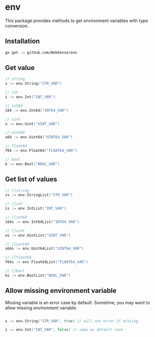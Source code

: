 # env

This package provides methods to get environment variables with type conversion.

## Installation

```bash
go get -u github.com/WebXense/env
```

## Get value

```go
// string
s := env.String("STR_VAR")

// int
i := env.Int("INT_VAR")

// int64
i64 := env.Int64("INT64_VAR")

// uint
u := env.Uint("UINT_VAR")

// uint64
u64 := env.Uint64("UINT64_VAR")

// float64
f64 := env.Float64("FLOAT64_VAR")

// bool
b := env.Bool("BOOL_VAR")
```

## Get list of values

```go
// []string
ss := env.StringList("STR_VAR")

// []int
is := env.IntList("INT_VAR")

// []int64
i64s := env.Int64List("INT64_VAR")

// []uint
us := env.UintList("UINT_VAR")

// []uint64
u64s := env.Uint64List("UINT64_VAR")

// []float64
f64s := env.Float64List("FLOAT64_VAR")

// []bool
bs := env.BoolList("BOOL_VAR")
```

## Allow missing environment variable

Missing variable is an error case by default. Sometime, you may want to allow missing environment variable:

```go

s := env.String("STR_VAR", true) // will not error if missing

i := env.Int("INT_VAR", false) // same as default case

```

